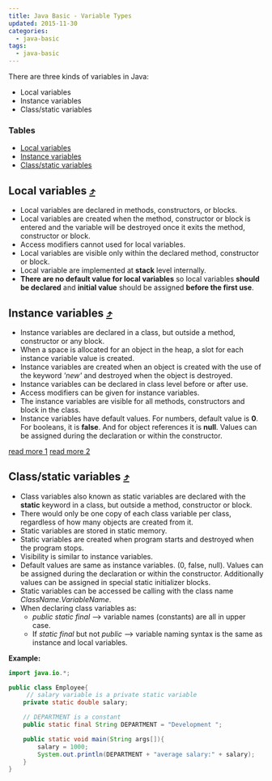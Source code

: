 ```yaml
---
title: Java Basic - Variable Types
updated: 2015-11-30
categories:
  - java-basic
tags:
  - java-basic
---
```


There are three kinds of variables in Java:

* Local variables
* Instance variables
* Class/static variables

### Tables

* [Local variables](#local-variables-10548tables)
* [Instance variables](#instance-variables-10548tables)
* [Class/static variables](#classstatic-variables-10548tables)

## Local variables [&#10548;](#tables)

- Local variables are declared in methods, constructors, or blocks.
- Local variables are created when the method, constructor or block is entered and the variable will be destroyed once it exits the method, constructor or block.
- Access modifiers cannot used for local variables.
- Local variables are visible only within the declared method, constructor or block.
- Local variable are implemented at **stack** level internally.
- **There are no default value for local variables** so local variables **should be declared** and **initial value** should be assigned **before the first use**.

## Instance variables [&#10548;](#tables)

- Instance variables are declared in a class, but outside a method, constructor or any block.
- When a space is allocated for an object in the heap, a slot for each instance variable value is created.
- Instance variables are created when an object is created with the use of the keyword *'new'* and destroyed when the object is destroyed.
- Instance variables can be declared in class level before or after use.
- Access modifiers can be given for instance variables.
- The instance variables are visible for all methods, constructors and block in the class.
- Instance variables have default values. For numbers, default value is **0**. For booleans, it is **false**. And for object references it is **null**. Values can be assigned during the declaration or within the constructor.

[read more 1](http://www.tutorialspoint.com/java/java_variable_types.htm) [read more 2](http://math.hws.edu/javanotes/c5/s1.html)

## Class/static variables [&#10548;](#tables)

- Class variables also known as static variables are declared with the **static** keyword in a class, but outside a method, constructor or block.
- There would only be one copy of each class variable per class, regardless of how many objects are created from it.
- Static variables are stored in static memory.
- Static variables are created when program starts and destroyed when the program stops.
- Visibility is similar to instance variables.
- Default values are same as instance variables. (0, false, null). Values can be assigned during the declaration or within the constructor. Additionally values can be assigned in special static initializer blocks.
- Static variables can be accessed be calling with the class name *ClassName.VariableName*.
- When declaring class variables as:
	- *public static final* --> variable names (constants) are all in upper case.
	- If *static final* but not *public* --> variable naming syntax is the same as instance and local variables.

**Example:**

```java
import java.io.*;

public class Employee{
     // salary variable is a private static variable
    private static double salary;

    // DEPARTMENT is a constant
    public static final String DEPARTMENT = "Development ";

    public static void main(String args[]){
        salary = 1000;
        System.out.println(DEPARTMENT + "average salary:" + salary);
    }
}
```
